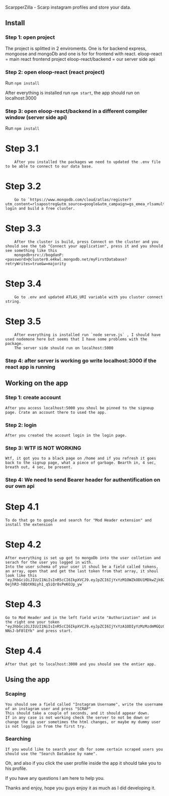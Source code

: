 ScarpperZilla - Scarp instagram profiles and store your data.

## Install


### Step 1: open project

The project is splitted in 2 enviroments. One is for backend express, mongoose and mongoDb and one is for for frontend with react.
eloop-react = main react frontend project
eloop-react/backend = our server side api

### Step 2: open eloop-react (react project)

Run `npm install`

After everything is installed run `npm start`, the app should run on localhost:3000

### Step 3: open eloop-react/backend in a different compiler window (server side api)
Run `npm install`

# Step 3.1
        After you installed the packages we need to updated the .env file to be able to connect to our data base.

# Step 3.2
        Go to `https://www.mongodb.com/cloud/atlas/register?utm_content=rlsapostreg&utm_source=google&utm_campaign=gs_emea_rlsamulti_search_brand_dsa_atlas_desktop_rlsa_postreg&utm_term=&utm_medium=cpc_paid_search&utm_ad=&utm_ad_campaign_id=14412646473&adgroup=131761130372&gclid=CjwKCAiAtouOBhA6EiwA2nLKHwVqKHpPuiGg1K4zDRf3IbwNFO78ortn240pru8nP4mRAIGiJyY49BoCJigQAvD_BwE`, login and build a free cluster.

# Step 3.3
        After the cluster is build, press Connect on the cluster and you should see the tab "Connect your application", press it and you should see something like this
        mongodb+srv://bogdanP:<password>@cluster0.e4kwl.mongodb.net/myFirstDatabase?retryWrites=true&w=majority

# Step 3.4
        Go to .env and updated ATLAS_URI variable with you cluster connect string.

# Step 3.5 
        After everything is installed run `node serve.js` , I should have used nodemone here but seems that I have some problems with the package.
        The server side should run on localhost:5000


### Step 4: after server is working go write localhost:3000 if the react app is running


## Working on the app

### Step 1: create account
    After you access localhost:5000 you shoul be pinned to the signeup page. Crate an account there to used the app.

### Step 2: login
    After you created the account login in the login page.

### Step 3: WTF IS NOT WORKING
    Wtf, it got you to a black page on /home and if you refresh it goes back to the signup page, what a piece of garbage. Bearth in, 4 sec, breath out, 4 sec, be present.

### Step 4: We need to send Bearer header for authentification on our own api
 # Step 4.1
    To do that go to google and search for "Mod Header extension" and install the extension

 # Step 4.2
    After everything is set up got to mongoDb into the user colletion and serach for the user you logged in with.
    Into the user schema of your user it shoul be a field called tokens, an array, open that and get the last token from that array, it shoul look like this
    `eyJhbGciOiJIUzI1NiIsInR5cCI6IkpXVCJ9.eyJpZCI6IjYxYzM1OWZkODU1MDkwZjk0ZDUyYmQwMCIsImlhdCI6MTY0MDE5MjUyNH0.pZj1_qy9-0ejhR3-hBbtKNiyh1_q5iQr8sPeKOJp_yw`
# Step 4.3
    Go to Mod Header and in the left field write "Authorization" and in the right one your token
    "eyJhbGciOiJIUzI1NiIsInR5cCI6IkpXVCJ9.eyJpZCI6IjYxYzA1ODIyYzMzMzdmMGQzOTNlN2QyZiIsImlhdCI6MTY0MDAwNDU3N30.muF3HKb_4An1cL3gimryFy9GXRR3np-NNsJ-bF8lEYk" and press start.
# Step 4.4
    After that got to localhost:3000 and you should see the entier app.


## Using the app

### Scaping
    You should see a field called "Instagram Username", write the username of an instagram user and press "SCRAP"
    This should take a couple of seconds, and it should appear down.
    If in any case is not working check the server to not be down or change the ig user sometimes the html changes, or maybe my dummy user is not loggin in from the first try.

### Searching
    If you would like to search your db for some certain scraped users you should use the "Search Database by name".

Oh, and also if you click the user profile inside the app it should take you to his profile.

If you have any questions I am here to help you.

Thanks and enjoy, hope you guys enjoy it as much as I did developing it.